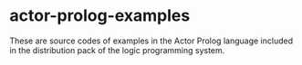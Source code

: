 # actor-prolog-examples
These are source codes of examples in the Actor Prolog language included in the distribution pack of the logic programming system.
